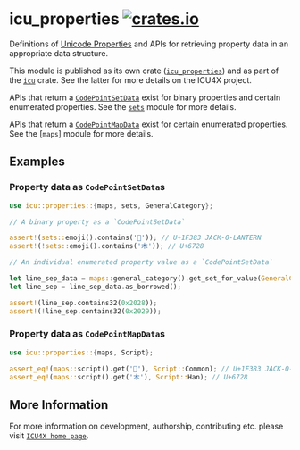 # icu_properties [![crates.io](https://img.shields.io/crates/v/icu_properties)](https://crates.io/crates/icu_properties)

<!-- cargo-rdme start -->

Definitions of [Unicode Properties] and APIs for
retrieving property data in an appropriate data structure.

This module is published as its own crate ([`icu_properties`](https://docs.rs/icu_properties/latest/icu_properties/))
and as part of the [`icu`](https://docs.rs/icu/latest/icu/) crate. See the latter for more details on the ICU4X project.

APIs that return a [`CodePointSetData`] exist for binary properties and certain enumerated
properties. See the [`sets`] module for more details.

APIs that return a [`CodePointMapData`] exist for certain enumerated properties. See the
[`maps`] module for more details.

## Examples

### Property data as `CodePointSetData`s

```rust
use icu::properties::{maps, sets, GeneralCategory};

// A binary property as a `CodePointSetData`

assert!(sets::emoji().contains('🎃')); // U+1F383 JACK-O-LANTERN
assert!(!sets::emoji().contains('木')); // U+6728

// An individual enumerated property value as a `CodePointSetData`

let line_sep_data = maps::general_category().get_set_for_value(GeneralCategory::LineSeparator);
let line_sep = line_sep_data.as_borrowed();

assert!(line_sep.contains32(0x2028));
assert!(!line_sep.contains32(0x2029));
```

### Property data as `CodePointMapData`s

```rust
use icu::properties::{maps, Script};

assert_eq!(maps::script().get('🎃'), Script::Common); // U+1F383 JACK-O-LANTERN
assert_eq!(maps::script().get('木'), Script::Han); // U+6728
```

[`ICU4X`]: ../icu/index.html
[Unicode Properties]: https://unicode-org.github.io/icu/userguide/strings/properties.html
[`CodePointSetData`]: https://docs.rs/icu_properties/latest/icu_properties/sets/struct.CodePointSetData.html
[`CodePointMapData`]: https://docs.rs/icu_properties/latest/icu_properties/maps/struct.CodePointMapData.html
[`sets`]: https://docs.rs/icu_properties/latest/icu_properties/sets/

<!-- cargo-rdme end -->

## More Information

For more information on development, authorship, contributing etc. please visit [`ICU4X home page`](https://github.com/unicode-org/icu4x).
